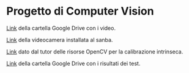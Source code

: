 # Progetto di Computer Vision

[Link](https://drive.google.com/drive/folders/1tIRdiU4CT_9tqHtj1EaxWvbHOXSfvXn5?usp=sharing) della cartella Google Drive con i video.

[Link](https://hanwhavision.eu/it/prodotto/pno-a9081r/) della videocamera installata al sanba.

[Link](https://docs.opencv.org/4.x/dc/dbb/tutorial_py_calibration.html) dato dal tutor delle risorse OpenCV per la calibrazione intrinseca.

[Link](https://drive.google.com/drive/u/2/folders/1P6Bs7bx_CGXWCbx_5wyAnqc8fPY2SGxO) della cartella Google Drive con i risultati dei test.